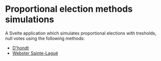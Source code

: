 # Proportional election methods simulations

A Svelte application which simulates proportional elections with tresholds, null votes using the following methods:
* [D'hondt](https://en.wikipedia.org/wiki/D%27Hondt_method)
* [Webster Sainte-Laguë](https://en.wikipedia.org/wiki/Webster/Sainte-Lagu%C3%AB_method)